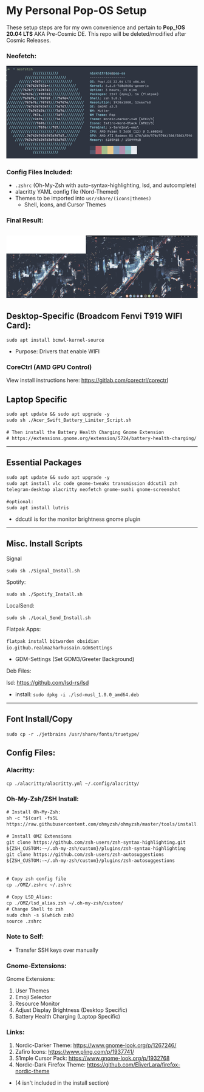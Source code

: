 # My Personal Pop-OS Setup 
These setup steps are for my own convenience and pertain to **Pop_!OS 20.04 LTS** AKA Pre-Cosmic DE. This repo will be deleted/modified after Cosmic Releases. 

### Neofetch:
![Neofetch Screen](Neofetch.png)
### Config Files Included:
- `.zshrc` (Oh-My-Zsh with auto-syntax-highlighting, lsd, and autcomplete)
- alacritty YAML config file (Nord-Themed)
- Themes to be imported into `usr/share/(icons|themes)`
    - Shell, Icons, and Cursor Themes
### Final Result:
![](./Desktop_Screenshot.png)
---
## Desktop-Specific (Broadcom Fenvi T919 WIFI Card):
```
sudo apt install bcmwl-kernel-source
```
- Purpose: Drivers that enable WIFI
### CoreCtrl (AMD GPU Control)
View install instructions here: https://gitlab.com/corectrl/corectrl

## Laptop Specific
```
sudo apt update && sudo apt upgrade -y
sudo sh ./Acer_Swift_Battery_Limiter_Script.sh

# Then install the Battery Health Charging Gnome Extension
# https://extensions.gnome.org/extension/5724/battery-health-charging/
```

___
## Essential Packages
```
sudo apt update && sudo apt upgrade -y
sudo apt install vlc code gnome-tweaks transmission ddcutil zsh telegram-desktop alacritty neofetch gnome-sushi gnome-screenshot

#optional:
sudo apt install lutris
```
- ddcutil is for the monitor brightness gnome plugin
___


## Misc. Install Scripts
Signal

`sudo sh ./Signal_Install.sh`

Spotify:

`sudo sh ./Spotify_Install.sh`

LocalSend:

`sudo sh ./Local_Send_Install.sh`

Flatpak Apps:

`flatpak install bitwarden obsidian io.github.realmazharhussain.GdmSettings`
- GDM-Settings (Set GDM3/Greeter Background)

Deb Files:

lsd:
https://github.com/lsd-rs/lsd
- install: `sudo dpkg -i ./lsd-musl_1.0.0_amd64.deb`
___
## Font Install/Copy
`sudo cp -r ./jetbrains /usr/share/fonts/truetype/`

## Config Files:
### Alacritty: 
`cp ./alacritty/alacritty.yml ~/.config/alacritty/`
### Oh-My-Zsh/ZSH Install:
```
# Install Oh-My-Zsh:
sh -c "$(curl -fsSL https://raw.githubusercontent.com/ohmyzsh/ohmyzsh/master/tools/install.sh)"

# Install OMZ Extensions
git clone https://github.com/zsh-users/zsh-syntax-highlighting.git ${ZSH_CUSTOM:-~/.oh-my-zsh/custom}/plugins/zsh-syntax-highlighting
git clone https://github.com/zsh-users/zsh-autosuggestions ${ZSH_CUSTOM:-~/.oh-my-zsh/custom}/plugins/zsh-autosuggestions


# Copy zsh config file
cp ./OMZ/.zshrc ~/.zshrc

# Copy LSD_Alias:
cp ./OMZ/lsd_alias.zsh ~/.oh-my-zsh/custom/
# Change Shell to zsh
sudo chsh -s $(which zsh)
source .zshrc
```

### Note to Self:
- Transfer SSH keys over manually
### Gnome-Extensions:
Gnome Extensions:
1. User Themes
2. Emoji Selector
3. Resource Monitor
4. Adjust Display Brightness (Desktop Specific)
5. Battery Health Charging (Laptop Specific)

### Links:
1. Nordic-Darker Theme:
https://www.gnome-look.org/p/1267246/
2. Zafiro Icons: https://www.pling.com/p/1937741/
3. S1mple Cursor Pack: https://www.gnome-look.org/p/1932768
4. Nordic-Dark Firefox Theme: https://github.com/EliverLara/firefox-nordic-theme
- (4 isn't included in the install section)